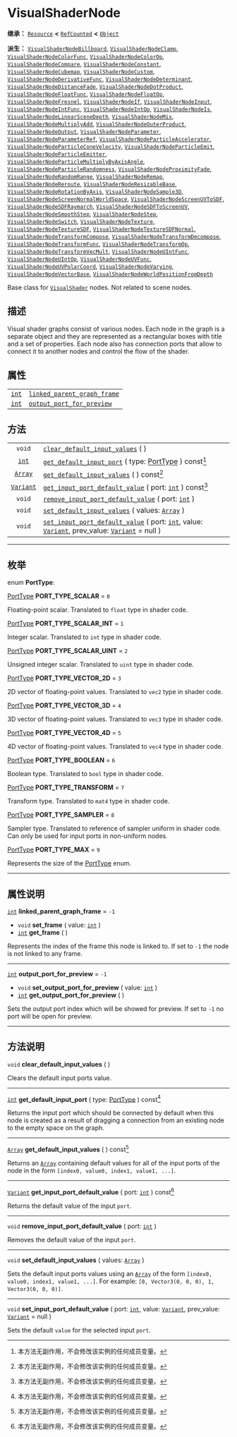<!-- ⚠ 请勿编辑本文件 ⚠ -->
<!-- 本文档使用脚本从 WeDot 引擎源码仓库生成。 -->
<!-- 生成脚本：https://github.com/WeDot-Engine/WeDot/tree/4.3/doc/tools/make_md.py； -->
<!-- 原文件：https://github.com/WeDot-Engine/WeDot/tree/4.3/doc/classes/VisualShaderNode.xml。 -->

<div id="_class_visualshadernode"></div>

# VisualShaderNode

**继承：** [`Resource`](class_resource.md) **<** [`RefCounted`](class_refcounted.md) **<** [`Object`](class_object.md)

**派生：** [`VisualShaderNodeBillboard`](class_visualshadernodebillboard.md), [`VisualShaderNodeClamp`](class_visualshadernodeclamp.md), [`VisualShaderNodeColorFunc`](class_visualshadernodecolorfunc.md), [`VisualShaderNodeColorOp`](class_visualshadernodecolorop.md), [`VisualShaderNodeCompare`](class_visualshadernodecompare.md), [`VisualShaderNodeConstant`](class_visualshadernodeconstant.md), [`VisualShaderNodeCubemap`](class_visualshadernodecubemap.md), [`VisualShaderNodeCustom`](class_visualshadernodecustom.md), [`VisualShaderNodeDerivativeFunc`](class_visualshadernodederivativefunc.md), [`VisualShaderNodeDeterminant`](class_visualshadernodedeterminant.md), [`VisualShaderNodeDistanceFade`](class_visualshadernodedistancefade.md), [`VisualShaderNodeDotProduct`](class_visualshadernodedotproduct.md), [`VisualShaderNodeFloatFunc`](class_visualshadernodefloatfunc.md), [`VisualShaderNodeFloatOp`](class_visualshadernodefloatop.md), [`VisualShaderNodeFresnel`](class_visualshadernodefresnel.md), [`VisualShaderNodeIf`](class_visualshadernodeif.md), [`VisualShaderNodeInput`](class_visualshadernodeinput.md), [`VisualShaderNodeIntFunc`](class_visualshadernodeintfunc.md), [`VisualShaderNodeIntOp`](class_visualshadernodeintop.md), [`VisualShaderNodeIs`](class_visualshadernodeis.md), [`VisualShaderNodeLinearSceneDepth`](class_visualshadernodelinearscenedepth.md), [`VisualShaderNodeMix`](class_visualshadernodemix.md), [`VisualShaderNodeMultiplyAdd`](class_visualshadernodemultiplyadd.md), [`VisualShaderNodeOuterProduct`](class_visualshadernodeouterproduct.md), [`VisualShaderNodeOutput`](class_visualshadernodeoutput.md), [`VisualShaderNodeParameter`](class_visualshadernodeparameter.md), [`VisualShaderNodeParameterRef`](class_visualshadernodeparameterref.md), [`VisualShaderNodeParticleAccelerator`](class_visualshadernodeparticleaccelerator.md), [`VisualShaderNodeParticleConeVelocity`](class_visualshadernodeparticleconevelocity.md), [`VisualShaderNodeParticleEmit`](class_visualshadernodeparticleemit.md), [`VisualShaderNodeParticleEmitter`](class_visualshadernodeparticleemitter.md), [`VisualShaderNodeParticleMultiplyByAxisAngle`](class_visualshadernodeparticlemultiplybyaxisangle.md), [`VisualShaderNodeParticleRandomness`](class_visualshadernodeparticlerandomness.md), [`VisualShaderNodeProximityFade`](class_visualshadernodeproximityfade.md), [`VisualShaderNodeRandomRange`](class_visualshadernoderandomrange.md), [`VisualShaderNodeRemap`](class_visualshadernoderemap.md), [`VisualShaderNodeReroute`](class_visualshadernodereroute.md), [`VisualShaderNodeResizableBase`](class_visualshadernoderesizablebase.md), [`VisualShaderNodeRotationByAxis`](class_visualshadernoderotationbyaxis.md), [`VisualShaderNodeSample3D`](class_visualshadernodesample3d.md), [`VisualShaderNodeScreenNormalWorldSpace`](class_visualshadernodescreennormalworldspace.md), [`VisualShaderNodeScreenUVToSDF`](class_visualshadernodescreenuvtosdf.md), [`VisualShaderNodeSDFRaymarch`](class_visualshadernodesdfraymarch.md), [`VisualShaderNodeSDFToScreenUV`](class_visualshadernodesdftoscreenuv.md), [`VisualShaderNodeSmoothStep`](class_visualshadernodesmoothstep.md), [`VisualShaderNodeStep`](class_visualshadernodestep.md), [`VisualShaderNodeSwitch`](class_visualshadernodeswitch.md), [`VisualShaderNodeTexture`](class_visualshadernodetexture.md), [`VisualShaderNodeTextureSDF`](class_visualshadernodetexturesdf.md), [`VisualShaderNodeTextureSDFNormal`](class_visualshadernodetexturesdfnormal.md), [`VisualShaderNodeTransformCompose`](class_visualshadernodetransformcompose.md), [`VisualShaderNodeTransformDecompose`](class_visualshadernodetransformdecompose.md), [`VisualShaderNodeTransformFunc`](class_visualshadernodetransformfunc.md), [`VisualShaderNodeTransformOp`](class_visualshadernodetransformop.md), [`VisualShaderNodeTransformVecMult`](class_visualshadernodetransformvecmult.md), [`VisualShaderNodeUIntFunc`](class_visualshadernodeuintfunc.md), [`VisualShaderNodeUIntOp`](class_visualshadernodeuintop.md), [`VisualShaderNodeUVFunc`](class_visualshadernodeuvfunc.md), [`VisualShaderNodeUVPolarCoord`](class_visualshadernodeuvpolarcoord.md), [`VisualShaderNodeVarying`](class_visualshadernodevarying.md), [`VisualShaderNodeVectorBase`](class_visualshadernodevectorbase.md), [`VisualShaderNodeWorldPositionFromDepth`](class_visualshadernodeworldpositionfromdepth.md)

Base class for [`VisualShader`](class_visualshader.md) nodes. Not related to scene nodes.

## 描述

Visual shader graphs consist of various nodes. Each node in the graph is a separate object and they are represented as a rectangular boxes with title and a set of properties. Each node also has connection ports that allow to connect it to another nodes and control the flow of the shader.

## 属性

|||
|:-:|:--|
| [`int`](class_int.md) | [`linked_parent_graph_frame`](#class_visualshadernode_property_linked_parent_graph_frame) | ``-1`` |
| [`int`](class_int.md) | [`output_port_for_preview`](#class_visualshadernode_property_output_port_for_preview)     | ``-1`` |

## 方法

|||
|:-:|:--|
| `void`                        | [`clear_default_input_values`](class_visualshadernodemd#class_visualshadernode_method_clear_default_input_values) ( )                                                                                                                         |
| [`int`](class_int.md)         | [`get_default_input_port`](class_visualshadernodemd#class_visualshadernode_method_get_default_input_port) ( type: [PortType](#enum_visualshadernode_porttype) ) const[^const]                                                                 |
| [`Array`](class_array.md)     | [`get_default_input_values`](class_visualshadernodemd#class_visualshadernode_method_get_default_input_values) ( ) const[^const]                                                                                                               |
| [`Variant`](class_variant.md) | [`get_input_port_default_value`](class_visualshadernodemd#class_visualshadernode_method_get_input_port_default_value) ( port: [`int`](class_int.md) ) const[^const]                                                                           |
| `void`                        | [`remove_input_port_default_value`](class_visualshadernodemd#class_visualshadernode_method_remove_input_port_default_value) ( port: [`int`](class_int.md) )                                                                                   |
| `void`                        | [`set_default_input_values`](class_visualshadernodemd#class_visualshadernode_method_set_default_input_values) ( values: [`Array`](class_array.md) )                                                                                           |
| `void`                        | [`set_input_port_default_value`](class_visualshadernodemd#class_visualshadernode_method_set_input_port_default_value) ( port: [`int`](class_int.md), value: [`Variant`](class_variant.md), prev_value: [`Variant`](class_variant.md) = null ) |

<!-- rst-class:: classref-section-separator -->

---

## 枚举

<div id="_class_enum_visualshadernode_porttype"></div>

enum **PortType**: <div id="enum_visualshadernode_porttype"></div>

<div id="_class_visualshadernode_constant_port_type_scalar"></div>

[PortType](#enum_visualshadernode_porttype) **PORT_TYPE_SCALAR** = ``0``

Floating-point scalar. Translated to `float` type in shader code.

<div id="_class_visualshadernode_constant_port_type_scalar_int"></div>

[PortType](#enum_visualshadernode_porttype) **PORT_TYPE_SCALAR_INT** = ``1``

Integer scalar. Translated to `int` type in shader code.

<div id="_class_visualshadernode_constant_port_type_scalar_uint"></div>

[PortType](#enum_visualshadernode_porttype) **PORT_TYPE_SCALAR_UINT** = ``2``

Unsigned integer scalar. Translated to `uint` type in shader code.

<div id="_class_visualshadernode_constant_port_type_vector_2d"></div>

[PortType](#enum_visualshadernode_porttype) **PORT_TYPE_VECTOR_2D** = ``3``

2D vector of floating-point values. Translated to `vec2` type in shader code.

<div id="_class_visualshadernode_constant_port_type_vector_3d"></div>

[PortType](#enum_visualshadernode_porttype) **PORT_TYPE_VECTOR_3D** = ``4``

3D vector of floating-point values. Translated to `vec3` type in shader code.

<div id="_class_visualshadernode_constant_port_type_vector_4d"></div>

[PortType](#enum_visualshadernode_porttype) **PORT_TYPE_VECTOR_4D** = ``5``

4D vector of floating-point values. Translated to `vec4` type in shader code.

<div id="_class_visualshadernode_constant_port_type_boolean"></div>

[PortType](#enum_visualshadernode_porttype) **PORT_TYPE_BOOLEAN** = ``6``

Boolean type. Translated to `bool` type in shader code.

<div id="_class_visualshadernode_constant_port_type_transform"></div>

[PortType](#enum_visualshadernode_porttype) **PORT_TYPE_TRANSFORM** = ``7``

Transform type. Translated to `mat4` type in shader code.

<div id="_class_visualshadernode_constant_port_type_sampler"></div>

[PortType](#enum_visualshadernode_porttype) **PORT_TYPE_SAMPLER** = ``8``

Sampler type. Translated to reference of sampler uniform in shader code. Can only be used for input ports in non-uniform nodes.

<div id="_class_visualshadernode_constant_port_type_max"></div>

[PortType](#enum_visualshadernode_porttype) **PORT_TYPE_MAX** = ``9``

Represents the size of the [PortType](#enum_visualshadernode_porttype) enum.

<!-- rst-class:: classref-section-separator -->

---

## 属性说明

<div id="_class_visualshadernode_property_linked_parent_graph_frame"></div>

[`int`](class_int.md) **linked_parent_graph_frame** = ``-1`` <div id="class_visualshadernode_property_linked_parent_graph_frame"></div>

- `void` **set_frame** ( value: [`int`](class_int.md) )
- [`int`](class_int.md) **get_frame** ( )

Represents the index of the frame this node is linked to. If set to `-1` the node is not linked to any frame.

<!-- rst-class:: classref-item-separator -->

---

<div id="_class_visualshadernode_property_output_port_for_preview"></div>

[`int`](class_int.md) **output_port_for_preview** = ``-1`` <div id="class_visualshadernode_property_output_port_for_preview"></div>

- `void` **set_output_port_for_preview** ( value: [`int`](class_int.md) )
- [`int`](class_int.md) **get_output_port_for_preview** ( )

Sets the output port index which will be showed for preview. If set to `-1` no port will be open for preview.

<!-- rst-class:: classref-section-separator -->

---

## 方法说明

<div id="_class_visualshadernode_method_clear_default_input_values"></div>

`void` **clear_default_input_values** ( )<div id="class_visualshadernode_method_clear_default_input_values"></div>

Clears the default input ports value.

<!-- rst-class:: classref-item-separator -->

---

<div id="_class_visualshadernode_method_get_default_input_port"></div>

[`int`](class_int.md) **get_default_input_port** ( type: [PortType](#enum_visualshadernode_porttype) ) const[^const]<div id="class_visualshadernode_method_get_default_input_port"></div>

Returns the input port which should be connected by default when this node is created as a result of dragging a connection from an existing node to the empty space on the graph.

<!-- rst-class:: classref-item-separator -->

---

<div id="_class_visualshadernode_method_get_default_input_values"></div>

[`Array`](class_array.md) **get_default_input_values** ( ) const[^const]<div id="class_visualshadernode_method_get_default_input_values"></div>

Returns an [`Array`](class_array.md) containing default values for all of the input ports of the node in the form `[index0, value0, index1, value1, ...]`.

<!-- rst-class:: classref-item-separator -->

---

<div id="_class_visualshadernode_method_get_input_port_default_value"></div>

[`Variant`](class_variant.md) **get_input_port_default_value** ( port: [`int`](class_int.md) ) const[^const]<div id="class_visualshadernode_method_get_input_port_default_value"></div>

Returns the default value of the input `port`.

<!-- rst-class:: classref-item-separator -->

---

<div id="_class_visualshadernode_method_remove_input_port_default_value"></div>

`void` **remove_input_port_default_value** ( port: [`int`](class_int.md) )<div id="class_visualshadernode_method_remove_input_port_default_value"></div>

Removes the default value of the input `port`.

<!-- rst-class:: classref-item-separator -->

---

<div id="_class_visualshadernode_method_set_default_input_values"></div>

`void` **set_default_input_values** ( values: [`Array`](class_array.md) )<div id="class_visualshadernode_method_set_default_input_values"></div>

Sets the default input ports values using an [`Array`](class_array.md) of the form `[index0, value0, index1, value1, ...]`. For example: `[0, Vector3(0, 0, 0), 1, Vector3(0, 0, 0)]`.

<!-- rst-class:: classref-item-separator -->

---

<div id="_class_visualshadernode_method_set_input_port_default_value"></div>

`void` **set_input_port_default_value** ( port: [`int`](class_int.md), value: [`Variant`](class_variant.md), prev_value: [`Variant`](class_variant.md) = null )<div id="class_visualshadernode_method_set_input_port_default_value"></div>

Sets the default `value` for the selected input `port`.

[^virtual]: 本方法通常需要用户覆盖才能生效。
[^const]: 本方法无副作用，不会修改该实例的任何成员变量。
[^vararg]: 本方法除了能接受在此处描述的参数外，还能够继续接受任意数量的参数。
[^constructor]: 本方法用于构造某个类型。
[^static]: 调用本方法无需实例，可直接使用类名进行调用。
[^operator]: 本方法描述的是使用本类型作为左操作数的有效运算符。
[^bitfield]: 这个值是由下列位标志构成位掩码的整数。
[^void]: 无返回值。
